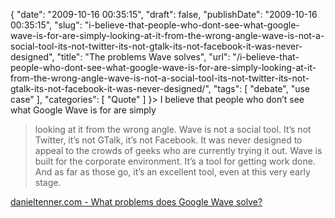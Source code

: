 {
    "date": "2009-10-16 00:35:15",
    "draft": false,
    "publishDate": "2009-10-16 00:35:15",
    "slug": "i-believe-that-people-who-dont-see-what-google-wave-is-for-are-simply-looking-at-it-from-the-wrong-angle-wave-is-not-a-social-tool-its-not-twitter-its-not-gtalk-its-not-facebook-it-was-never-designed",
    "title": "The problems Wave solves",
    "url": "\/i-believe-that-people-who-dont-see-what-google-wave-is-for-are-simply-looking-at-it-from-the-wrong-angle-wave-is-not-a-social-tool-its-not-twitter-its-not-gtalk-its-not-facebook-it-was-never-designed\/",
    "tags": [
        "debate",
        "use case"
    ],
    "categories": [
        "Quote"
    ]
}> I believe that people who don’t see what Google Wave is for are simply
> looking at it from the wrong angle. Wave is not a social tool. It’s
> not Twitter, it’s not GTalk, it’s not Facebook. It was never designed
> to appeal to the crowds of geeks who are currently trying it out. Wave
> is built for the corporate environment. It’s a tool for getting work
> done. And as far as those go, it’s an excellent tool, even at this
> very early stage.

[danieltenner.com - What problems does Google
Wave solve?](http://danieltenner.com/posts/0012-google-wave.html)